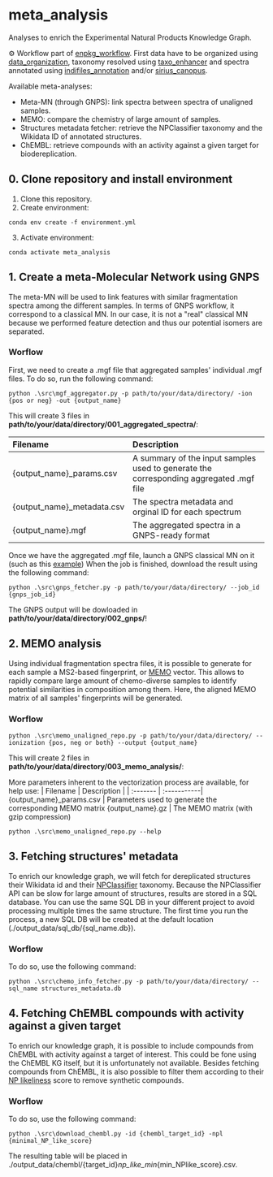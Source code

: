 # meta_analysis
Analyses  to enrich the Experimental Natural Products Knowledge Graph.

⚙️ Workflow part of [enpkg_workflow](https://github.com/mandelbrot-project/enpkg_workflow). First data have to be organized using [data_organization](https://github.com/mandelbrot-project/data_organization), taxonomy resolved using [taxo_enhancer](https://github.com/mandelbrot-project/taxo_enhancer) and spectra annotated using [indifiles_annotation](https://github.com/mandelbrot-project/indifiles_annotation) and/or [sirius_canopus](https://github.com/mandelbrot-project/sirius_canopus). 

Available meta-analyses:
- Meta-MN (through GNPS): link spectra between spectra of unaligned samples.
- MEMO: compare the chemistry of large amount of samples.
- Structures metadata fetcher: retrieve the NPClassifier taxonomy and the Wikidata ID of annotated structures.
- ChEMBL: retrieve compounds with an activity against a given target for biodereplication.

## 0. Clone repository and install environment

1. Clone this repository.
2. Create environment: 
```console 
conda env create -f environment.yml
```
3. Activate environment:  
```console 
conda activate meta_analysis
```

## 1. Create a meta-Molecular Network using GNPS
The meta-MN will be used to link features with similar fragmentation spectra among the different samples. In terms of GNPS workflow, it correspond to a classical MN. In our case, it is not a "real" classical MN because we performed feature detection and thus our potential isomers are separated.  

### Worflow
First, we need to create a .mgf file that aggregated samples' individual .mgf files. To do so, run the following command:

```console
python .\src\mgf_aggregator.py -p path/to/your/data/directory/ -ion {pos or neg} -out {output_name}
```
This will create 3 files in **path/to/your/data/directory/001_aggregated_spectra/**:

| Filename | Description |
| :------- | :-----------|
{output_name}_params.csv | A summary of the input samples used to generate the corresponding aggregated .mgf file
{output_name}_metadata.csv | The spectra metadata and orginal ID for each spectrum
{output_name}.mgf | The aggregated spectra in a GNPS-ready format

Once we have the aggregated .mgf file, launch a GNPS classical MN on it (such as this [example](https://gnps.ucsd.edu/ProteoSAFe/status.jsp?task=822f2d6ea4a34d18b059689597b06cf4))
When the job is finished, download the result using the following command:

```console
python .\src\gnps_fetcher.py -p path/to/your/data/directory/ --job_id {gnps_job_id}
```
The GNPS output will be dowloaded in **path/to/your/data/directory/002_gnps/**!

## 2. MEMO analysis
Using individual fragmentation spectra files, it is possible to generate for each sample a MS2-based fingerprint, or [MEMO](https://github.com/mandelbrot-project/memo) vector. This allows to rapidly compare large amount of chemo-diverse samples to identify potential similarities in composition among them. Here, the aligned MEMO matrix of all samples' fingerprints will be generated.
### Worflow
```console
python .\src\memo_unaligned_repo.py -p path/to/your/data/directory/ --ionization {pos, neg or both} --output {output_name}
```

This will create 2 files in **path/to/your/data/directory/003_memo_analysis/**:

More parameters inherent to the vectorization process are available, for help use:
| Filename | Description |
| :------- | :-----------|
{output_name}_params.csv | Parameters used to generate the corresponding MEMO matrix
{output_name}.gz | The MEMO matrix (with gzip compression)
```console
python .\src\memo_unaligned_repo.py --help
```

## 3. Fetching structures' metadata
To enrich our knowledge graph, we will fetch for dereplicated structures their Wikidata id and their [NPClassifier](https://pubs.acs.org/doi/10.1021/acs.jnatprod.1c00399) taxonomy. Because the NPClassifier API can be slow for large amount of structures, results are stored in a SQL database. You can use the same SQL DB in your different project to avoid processing multiple times the same structure. The first time you run the process, a new SQL DB will be created at the default location (./output_data/sql_db/{sql_name.db}).
### Worflow
To do so, use the following command:
```console
python .\src\chemo_info_fetcher.py -p path/to/your/data/directory/ --sql_name structures_metadata.db
```
## 4. Fetching ChEMBL compounds with activity against a given target
To enrich our knowledge graph, it is possible to include compounds from ChEMBL with activity against a target of interest. This could be fone using the ChEMBL KG itself, but it is unfortunately not available. Besides fetching compounds from ChEMBL, it is also possible to filter them according to their [NP likeliness](https://pubs.acs.org/doi/10.1021/ci700286x) score to remove synthetic compounds. 

### Worflow
To do so, use the following command:
```console
python .\src\download_chembl.py -id {chembl_target_id} -npl {minimal_NP_like_score}
```
The resulting table will be placed in ./output_data/chembl/{target_id}_np_like_min_{min_NPlike_score}.csv.
